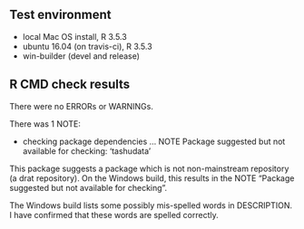 Test environment
----------------

-   local Mac OS install, R 3.5.3
-   ubuntu 16.04 (on travis-ci), R 3.5.3
-   win-builder (devel and release)

R CMD check results
-------------------

There were no ERRORs or WARNINGs.

There was 1 NOTE:

-   checking package dependencies … NOTE Package suggested but not
    available for checking: ‘tashudata’

This package suggests a package which is not non-mainstream repository
(a drat repository). On the Windows build, this results in the NOTE
“Package suggested but not available for checking”.

The Windows build lists some possibly mis-spelled words in DESCRIPTION.
I have confirmed that these words are spelled correctly.
